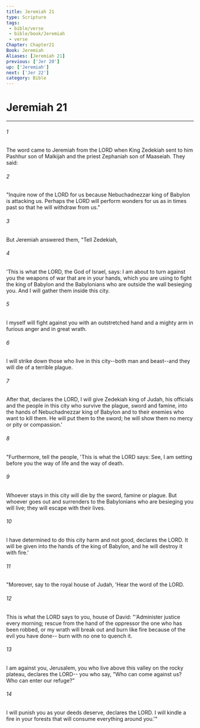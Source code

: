 ```yaml
---
title: Jeremiah 21
type: Scripture
tags:
 - bible/verse
 - bible/book/Jeremiah
 - verse
Chapter: Chapter21
Book: Jeremiah
Aliases: [Jeremiah 21]
previous: ['Jer 20']
up: ['Jeremiah']
next: ['Jer 22']
category: Bible
---
```

# Jeremiah 21

***


###### 1 
The word came to Jeremiah from the LORD when King Zedekiah sent to him Pashhur son of Malkijah and the priest Zephaniah son of Maaseiah. They said: 

###### 2 
"Inquire now of the LORD for us because Nebuchadnezzar king of Babylon is attacking us. Perhaps the LORD will perform wonders for us as in times past so that he will withdraw from us." 

###### 3 
But Jeremiah answered them, "Tell Zedekiah, 

###### 4 
'This is what the LORD, the God of Israel, says: I am about to turn against you the weapons of war that are in your hands, which you are using to fight the king of Babylon and the Babylonians who are outside the wall besieging you. And I will gather them inside this city. 

###### 5 
I myself will fight against you with an outstretched hand and a mighty arm in furious anger and in great wrath. 

###### 6 
I will strike down those who live in this city--both man and beast--and they will die of a terrible plague. 

###### 7 
After that, declares the LORD, I will give Zedekiah king of Judah, his officials and the people in this city who survive the plague, sword and famine, into the hands of Nebuchadnezzar king of Babylon and to their enemies who want to kill them. He will put them to the sword; he will show them no mercy or pity or compassion.' 

###### 8 
"Furthermore, tell the people, 'This is what the LORD says: See, I am setting before you the way of life and the way of death. 

###### 9 
Whoever stays in this city will die by the sword, famine or plague. But whoever goes out and surrenders to the Babylonians who are besieging you will live; they will escape with their lives. 

###### 10 
I have determined to do this city harm and not good, declares the LORD. It will be given into the hands of the king of Babylon, and he will destroy it with fire.' 

###### 11 
"Moreover, say to the royal house of Judah, 'Hear the word of the LORD. 

###### 12 
This is what the LORD says to you, house of David: "'Administer justice every morning; rescue from the hand of the oppressor the one who has been robbed, or my wrath will break out and burn like fire because of the evil you have done-- burn with no one to quench it. 

###### 13 
I am against you, Jerusalem, you who live above this valley on the rocky plateau, declares the LORD-- you who say, "Who can come against us? Who can enter our refuge?" 

###### 14 
I will punish you as your deeds deserve, declares the LORD. I will kindle a fire in your forests that will consume everything around you.'" 
